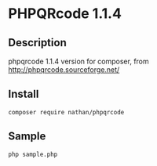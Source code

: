 PHPQRcode 1.1.4
===============

Description
-----------
phpqrcode 1.1.4 version for composer, from http://phpqrcode.sourceforge.net/

Install
-------
    composer require nathan/phpqrcode
    
Sample
------
    php sample.php